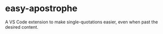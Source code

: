 # easy-apostrophe
A VS Code extension to make single-quotations easier, even when past the desired content.
